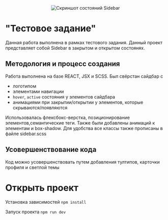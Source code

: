 <div align="center">
  <img src="https://i.ibb.co/s5GvjxM/2024-02-22-12-49-23.png" alt="Скриншот состояний Sidebar" border="0">
</div>

# "Тестовое задание"
Данная работа выполнена в рамках тестового задания. Данный проект представляет собой Sidebar в закрытом и открытом состоянях.

## Методология и процесс создания
Работа выполнена на базе REACT, JSX и SCSS.
Был свёрстан сайдбар с  
- логотипом
- элементами навигации
- `hover`, `active` состояния у элементов сайдбара
- анимациями при закрытии/открытии у элементов, которые скрываются/появляются

Использовалась флексбокс-верстка, позиционирование элементов,семантические теги.
Также были добавлены анимаций к элементам и box-shadow. 
Для удобства все классы также прописаны в файле sidebar.scss

## Усовершенствование кода
Код можно усовершенствовать путем добавления тултипов, карточки профиля и светлой темы


# Открыть проект

Установка зависимостей `npm install`

Запуск проекта `npm run dev`
